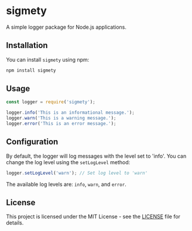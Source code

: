 # sigmety

A simple logger package for Node.js applications.

## Installation

You can install `sigmety` using npm:

```bash
npm install sigmety
```

## Usage

```javascript
const logger = require('sigmety');

logger.info('This is an informational message.');
logger.warn('This is a warning message.');
logger.error('This is an error message.');
```

## Configuration

By default, the logger will log messages with the level set to 'info'. You can change the log level using the `setLogLevel` method:

```javascript
logger.setLogLevel('warn'); // Set log level to 'warn'
```

The available log levels are: `info`, `warn`, and `error`.

## License

This project is licensed under the MIT License - see the [LICENSE](LICENSE) file for details.

